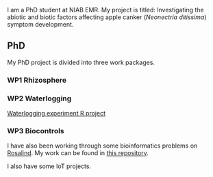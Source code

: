 I am a PhD student at NIAB EMR. My project is titled: Investigating the abiotic and biotic factors affecting apple canker (_Neonectria ditissima_) symptom development.

## PhD
My PhD project is divided into three work packages.

### WP1 Rhizosphere

### WP2 Waterlogging
[Waterlogging experiment R project](https://github.com/Cycadophyta/Waterlogging-experiment-R-project)

### WP3 Biocontrols


I have also been working through some bioinformatics problems on [Rosalind](http://rosalind.info/about/). My work can be found in [this repository](https://github.com/Cycadophyta/rosalind).

I also have some IoT projects.
